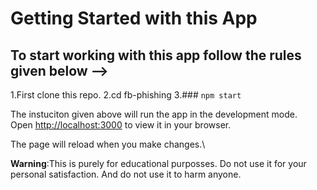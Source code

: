 # Getting Started with this App

## To start working with this app follow the rules given below -->

1.First clone this repo.
2.cd fb-phishing
3.### `npm start`

The instuciton given above will run the app in the development mode.\
Open [http://localhost:3000](http://localhost:3000) to view it in your browser.

The page will reload when you make changes.\

 **Warning**:This is purely for educational purposses. Do not use it for your personal satisfaction. And do not use it to harm anyone.
